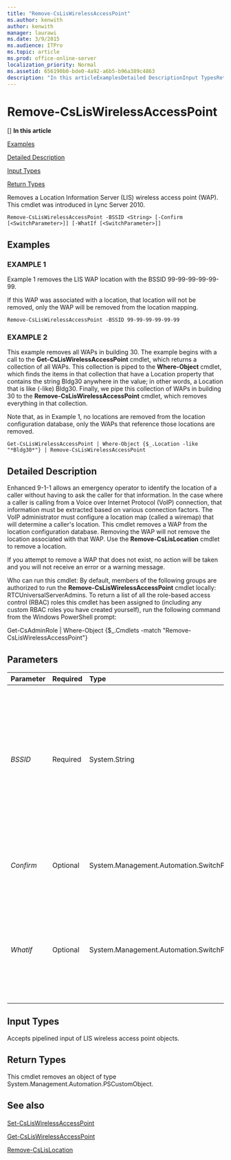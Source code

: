 ```yaml
---
title: "Remove-CsLisWirelessAccessPoint"
ms.author: kenwith
author: kenwith
manager: laurawi
ms.date: 3/9/2015
ms.audience: ITPro
ms.topic: article
ms.prod: office-online-server
localization_priority: Normal
ms.assetid: 656190b0-bde0-4a92-a6b5-b96a389c4863
description: "In this articleExamplesDetailed DescriptionInput TypesReturn Types"
---
```


# Remove-CsLisWirelessAccessPoint
[]
 **In this article**
  
[Examples](#sectionSection0)
  
[Detailed Description](#sectionSection1)
  
[Input Types](#sectionSection2)
  
[Return Types](#sectionSection3)
  
Removes a Location Information Server (LIS) wireless access point (WAP). This cmdlet was introduced in Lync Server 2010.
  
```
Remove-CsLisWirelessAccessPoint -BSSID <String> [-Confirm [<SwitchParameter>]] [-WhatIf [<SwitchParameter>]]
```

## Examples
<a name="sectionSection0"> </a>

### EXAMPLE 1

Example 1 removes the LIS WAP location with the BSSID 99-99-99-99-99-99.
  
If this WAP was associated with a location, that location will not be removed, only the WAP will be removed from the location mapping.
  
```
Remove-CsLisWirelessAccessPoint -BSSID 99-99-99-99-99-99
```

### EXAMPLE 2

This example removes all WAPs in building 30. The example begins with a call to the **Get-CsLisWirelessAccessPoint** cmdlet, which returns a collection of all WAPs. This collection is piped to the **Where-Object** cmdlet, which finds the items in that collection that have a Location property that contains the string Bldg30 anywhere in the value; in other words, a Location that is like (-like) Bldg30. Finally, we pipe this collection of WAPs in building 30 to the **Remove-CsLisWirelessAccessPoint** cmdlet, which removes everything in that collection. 
  
Note that, as in Example 1, no locations are removed from the location configuration database, only the WAPs that reference those locations are removed.
  
```
Get-CsLisWirelessAccessPoint | Where-Object {$_.Location -like "*Bldg30*"} | Remove-CsLisWirelessAccessPoint
```

## Detailed Description
<a name="sectionSection1"> </a>

Enhanced 9-1-1 allows an emergency operator to identify the location of a caller without having to ask the caller for that information. In the case where a caller is calling from a Voice over Internet Protocol (VoIP) connection, that information must be extracted based on various connection factors. The VoIP administrator must configure a location map (called a wiremap) that will determine a caller's location. This cmdlet removes a WAP from the location configuration database. Removing the WAP will not remove the location associated with that WAP. Use the **Remove-CsLisLocation** cmdlet to remove a location. 
  
If you attempt to remove a WAP that does not exist, no action will be taken and you will not receive an error or a warning message.
  
Who can run this cmdlet: By default, members of the following groups are authorized to run the **Remove-CsLisWirelessAccessPoint** cmdlet locally: RTCUniversalServerAdmins. To return a list of all the role-based access control (RBAC) roles this cmdlet has been assigned to (including any custom RBAC roles you have created yourself), run the following command from the Windows PowerShell prompt: 
  
Get-CsAdminRole | Where-Object {$_.Cmdlets -match "Remove-CsLisWirelessAccessPoint"}
  
## Parameters
<a name="sectionSection1"> </a>

|**Parameter**|**Required**|**Type**|**Description**|
|:-----|:-----|:-----|:-----|
| _BSSID_ <br/> |Required  <br/> |System.String  <br/> |The Basic Service Set Identifier (BSSID) of the wireless access point you want to remove. This value will be in the form nn-nn-nn-nn-nn-nn, such as 12-34-56-78-90-ab.  <br/> |
| _Confirm_ <br/> |Optional  <br/> |System.Management.Automation.SwitchParameter  <br/> |Prompts you for confirmation before executing the command.  <br/> |
| _WhatIf_ <br/> |Optional  <br/> |System.Management.Automation.SwitchParameter  <br/> |Describes what would happen if you executed the command without actually executing the command.  <br/> |
   
## Input Types
<a name="sectionSection2"> </a>

Accepts pipelined input of LIS wireless access point objects.
  
## Return Types
<a name="sectionSection3"> </a>

This cmdlet removes an object of type System.Management.Automation.PSCustomObject.
  
## See also
<a name="sectionSection3"> </a>

#### 

[Set-CsLisWirelessAccessPoint](set-csliswirelessaccesspoint.md)
  
[Get-CsLisWirelessAccessPoint](get-csliswirelessaccesspoint.md)
  
[Remove-CsLisLocation](remove-cslislocation.md)

